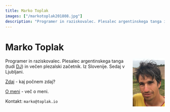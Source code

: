 ```yaml
---
title: Marko Toplak
images: ["/markotoplak201808.jpg"]
description: "Programer in raziskovalec. Plesalec argentinskega tanga in večen plezalski začetnik. "
---
```


# Marko Toplak

[<img src="/markotoplak201808_h200.jpg" style="max-width: 20%; float:right; margin-left: 3px;" alt="Marko Toplak's headshot" />](/markotoplak201808.jpg)
Programer in raziskovalec. Plesalec argentinskega tanga (tudi [DJ](/tdj/)) in
večen plezalski začetnik. Iz Slovenije. Sedaj v Ljubljani.

[Zdaj](/zdaj/) - kaj počnem zdaj?

[O meni](/o/) - več o meni.

Kontakt: `marko@toplak.io`
